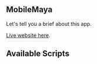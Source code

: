 ## MobileMaya
Let's tell you a brief about this app.

[Live website here](https://mobilemaya.herokuapp.com/).

## Available Scripts
